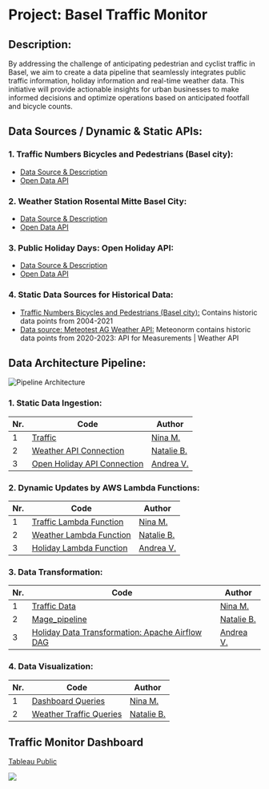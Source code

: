 # Project: Basel Traffic Monitor

## Description:
By addressing the challenge of anticipating pedestrian and cyclist traffic in Basel, we aim to create a data pipeline that seamlessly integrates public traffic information, holiday information and real-time weather data. This initiative will provide actionable insights for urban businesses to make informed decisions and optimize operations based on anticipated footfall and bicycle counts.

## Data Sources / Dynamic & Static APIs:

### 1. Traffic Numbers Bicycles and Pedestrians (Basel city):
 - [Data Source & Description](https://data.bs.ch/explore/dataset/100013/information/?sort=datetimefrom)
 - [Open Data API](https://data.bs.ch/api/explore/v2.1/catalog/datasets/100013/records?limit=20)

### 2. Weather Station Rosental Mitte Basel City:
 - [Data Source & Description](https://data.bs.ch/explore/dataset/100294/information/?sort=timestamp)
 - [Open Data API](https://data.bs.ch/api/explore/v2.1/catalog/datasets/100294/records?limit=20)

### 3. Public Holiday Days: Open Holiday API:
 - [Data Source & Description](https://www.openholidaysapi.org/de/)
 - [Open Data API](https://openholidaysapi.org/swagger/index.html)

### 4. Static Data Sources for Historical Data:
 - [Traffic Numbers Bicycles and Pedestrians (Basel city):](https://data-bs.ch/mobilitaet/converted_Velo_Fuss_Count.csv) Contains historic data points from 2004-2021
 - [Data source: Meteotest AG Weather API:](https://meteotest.ch/en/weather-api/klimadaten-1)
Meteonorm contains historic data points from 2020-2023: API for Measurements | Weather API


## Data Architecture Pipeline:

![Pipeline Architecture](https://github.com/vandik-23/DWLadies/blob/main/Pipeline_Architecture.png)

### 1. Static Data Ingestion:

| Nr. | Code                                                                                                                                           | Author                                                      |
|-------|---------------------------------------------------------------------------------------------------------------------------------------------------|-------------------------------------------------------------|
| 1     | [Traffic](https://github.com/vandik-23/DWLadies/blob/main/Traffic/etl_traffic_historic.ipynb) | [Nina M.]( https://github.com/nmerryw )                      |
| 2     | [Weather API Connection]( https://github.com/vandik-23/DWL_Traffic-Monitor-BS/blob/main/Mage_pipeline/weather_api_load.py ) | [Natalie B.]( https://github.com/nbarnett19 )                      |
| 3     | [Open Holiday API Connection]( https://github.com/vandik-23/DWLadies/blob/main/Holiday_API_Connection.ipynb ) | [Andrea V.]( https://github.com/vandik-23 )                      |


### 2. Dynamic Updates by AWS Lambda Functions:

| Nr. | Code                                                                                                                                           | Author                                                      |
|-------|---------------------------------------------------------------------------------------------------------------------------------------------------|-------------------------------------------------------------|
| 1     | [Traffic Lambda Function]( https://github.com/vandik-23/DWLadies/blob/main/Traffic/api_to_datalake_ETL_lambda.ipynb ) | [Nina M.]( https://github.com/nmerryw )                      |
| 2     | [Weather Lambda Function]( https://github.com/vandik-23/DWL_Traffic-Monitor-BS/blob/main/Weather/Weather_Lambda_Function.ipynb ) | [Natalie B.]( https://github.com/nbarnett19 )                      |
| 3     | [Holiday Lambda Function]( https://github.com/vandik-23/DWLadies/blob/main/Holiday_Lambda_Function.ipynb ) | [Andrea V.]( https://github.com/vandik-23 )                      |

### 3. Data Transformation:

| Nr. | Code                                                                                                                                           | Author                                                      |
|-------|---------------------------------------------------------------------------------------------------------------------------------------------------|-------------------------------------------------------------|
| 1     | [Traffic Data]( https://github.com/vandik-23/DWLadies/blob/main/Traffic/lake_to_warehouse_lambda.ipynb ) | [Nina M.]( https://github.com/nmerryw )                      |
| 2     | [Mage_pipeline]( https://github.com/vandik-23/DWLadies/tree/main/Mage_pipeline) | [Natalie B.]( https://github.com/nbarnett19 )                      |
| 3     | [Holiday Data Transformation: Apache Airflow DAG]( https://github.com/vandik-23/DWLadies/blob/main/Holiday_DAG.py ) | [Andrea V.]( https://github.com/vandik-23 )                      |

### 4. Data Visualization:

| Nr. | Code                                                                                                                                           | Author                                                      |
|-------|---------------------------------------------------------------------------------------------------------------------------------------------------|-------------------------------------------------------------|
| 1     | [Dashboard Queries]( https://github.com/vandik-23/DWLadies/blob/main/Visualization_queries/dashboard_queries.sql ) | [Nina M.]( https://github.com/nmerryw )                      |
| 2     | [Weather Traffic Queries]( https://github.com/vandik-23/DWLadies/blob/main/Visualization_queries/dashboard_queries.sql ) | [Natalie B.]( https://github.com/nbarnett19 )                      |


## Traffic Monitor Dashboard


[Tableau Public](https://public.tableau.com/views/DWLadiesBaselTrafficMonitorFinal/BaselTrafficMonitor?:language=en-US&:display_count=n&:origin=viz_share_link)

[![](https://github.com/vandik-23/DWLadies/blob/main/Visualization_queries/BaselTrafficMonitorDashboard.png?raw=true)](https://public.tableau.com/views/DWLadiesBaselTrafficMonitorFinal/BaselTrafficMonitor?:language=en-US&:display_count=n&:origin=viz_share_link)


